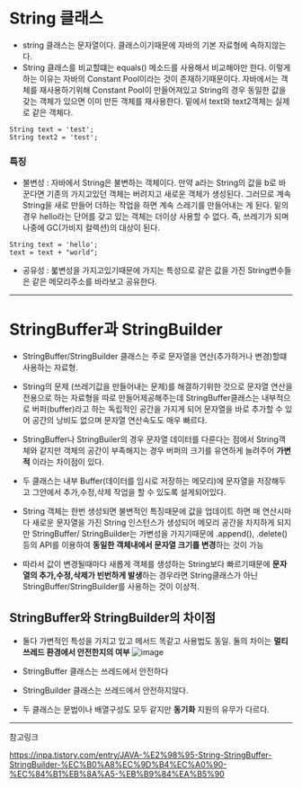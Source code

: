 
# String 클래스
- string 클래스는 문자열이다. 클래스이기때문에 자바의 기본 자료형에 속하지않는다.
- String 클래스를 비교할떄는 equals() 메소드를 사용해서 비교해야만 한다. 이렇게 하는 이유는 자바의 Constant Pool이라는 것이 존재하기때문이다. 자바에서는 객체를 재사용하기위해 Constant Pool이 만들어져있고 String의 경우 동일한 값을 갖는 객체가 있으면 이미 만든 객체를 재사용한다. 밑에서 text와 text2객체는 실제로 같은 객체다.

```
String text = 'test';
String text2 = 'test';
```


### 특징
- 불변성 : 자바에서 String은 불변하는 객체이다. 만약 a라는 String의 값을 b로 바꾼다면 기존의 가지고있던 객체는 버려지고 새로운 객체가 생성된다. 그러므로 계속 String을 새로 만들어 더하는 작업을 하면 계속 스레기를 만들어내는 게 된다. 밑의 경우 hello라는 단어를 갖고 있는 객체는 더이상 사용할 수 없다. 즉, 쓰레기가 되며 나중에 GC(가비지 컬렉션)의 대상이 된다. 

```
String text = 'hello';
text = text + "world";
```
- 공유성 : 붋변성을 가지고있기때문에 가지는 특성으로 같은 값을 가진 String변수들은 같은 메모리주소를 바라보고 공유한다. 

---

# StringBuffer과 StringBuilder
- StringBuffer/StringBuilder 클래스는 주로 문자열을 연산(추가하거나 변경)할떄 사용하는 자료형.
- String의 문제 (쓰레기값을 만들어내는 문제)를 해결하기위한 것으로 문자열 연산을 전용으로 하는 자료형을 따로 만들어제공해주는데 StringBuffer클래스는 내부적으로 버퍼(buffer)라고 하는 독립적인 공간을 가지게 되어 문자열을 바로 추가할 수 있어 공간의 낭비도 없으며 문자열 연산속도도 매우 빠르다.

- StringBuffer나 StringBuiler의 경우 문자열 데이터를 다룬다는 점에서 String객체와 같지만 객체의 공간이 부족해지는 경우 버퍼의 크기를 유연하게 늘려주어 **가변적** 이라는 차이점이 있다.
- 두 클래스는 내부 Buffer(데이터를 임시로 저장하는 메모리)에 문자열을 저장해두고 그안에서 추가,수정,삭제 작업을 할 수 있도록 설게되어있다.

- String 객체는 한번 생성되면 불변적인 특징때문에 값을 업데이트 하면 매 연산시마다 새로운 문자열을 가진 String 인스턴스가 생성되어 메모리 공간을 차지하게 되지만 StringBuffer/ StringBuilder는 가변성을 가지기때문에 .append(), .delete()등의 API를 이용하여 **동일한 객체내에서 문자열 크기를 변경**하는 것이 가능

- 따라서 값이 변경될때마다 새롭게 객체를 생성하는 String보다 빠르기때문에 **문자열의 추가,수정,삭제가 빈번하게 발생**하는 경우라면 String클래스가 아닌 StringBuffer/StringBuilder를 사용하는 것이 이상적.

## StringBuffer와 StringBuilder의 차이점

- 둘다 가변적인 특성을 가지고 있고 메서드 똑같고 사용법도 동일. 둘의 차이는 **멀티 쓰레드 환경에서 안전한지의 여부**
![image](https://github.com/user-attachments/assets/3adbec49-2c2e-470c-a661-ed6495930380)


- StringBuffer 클래스는 쓰레드에서 안전하다 
- StringBuilder 클래스는 쓰레드에서 안전하지않다.
- 두 클래스는 문법이나 배열구성도 모두 같지만 **동기화** 지원의 유무가 다르다.



---

참고링크 

https://inpa.tistory.com/entry/JAVA-%E2%98%95-String-StringBuffer-StringBuilder-%EC%B0%A8%EC%9D%B4%EC%A0%90-%EC%84%B1%EB%8A%A5-%EB%B9%84%EA%B5%90